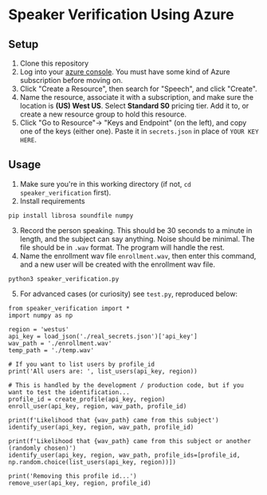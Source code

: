 # Speaker Verification Using Azure

## Setup
1. Clone this repository
2. Log into your [azure console](https://portal.azure.com/#home).  You must have some kind of Azure subscription before moving on.
3. Click "Create a Resource", then search for "Speech", and click "Create".
4. Name the resource, associate it with a subscription, and make sure the location is **(US) West US**.  Select **Standard S0** pricing tier.  Add it to, or create a new resource group to hold this resource.
5. Click "Go to Resource"-> "Keys and Endpoint" (on the left), and copy one of the keys (either one). Paste it in `secrets.json` in place of `YOUR KEY HERE`.

## Usage
1. Make sure you're in this working directory (if not, `cd speaker_verification` first).
2. Install requirements
```
pip install librosa soundfile numpy
```
3. Record the person speaking.  This should be 30 seconds to a minute in length, and the subject can say anything.  Noise should be minimal.  The file should be in `.wav` format.  The program will handle the rest.
4. Name the enrollment wav file `enrollment.wav`, then enter this command, and a new user will be created with the enrollment wav file.
```
python3 speaker_verification.py
```
5. For advanced cases (or curiosity) see `test.py`, reproduced below:
```
from speaker_verification import *
import numpy as np

region = 'westus'
api_key = load_json('./real_secrets.json')['api_key']
wav_path = './enrollment.wav'
temp_path = './temp.wav'

# If you want to list users by profile_id
print('All users are: ', list_users(api_key, region))

# This is handled by the development / production code, but if you want to test the identification...
profile_id = create_profile(api_key, region)
enroll_user(api_key, region, wav_path, profile_id)

print(f'Likelihood that {wav_path} came from this subject')
identify_user(api_key, region, wav_path, profile_id)

print(f'Likelihood that {wav_path} came from this subject or another (randomly chosen)')
identify_user(api_key, region, wav_path, profile_ids=[profile_id, np.random.choice(list_users(api_key, region))])

print('Removing this profile id...')
remove_user(api_key, region, profile_id)
```